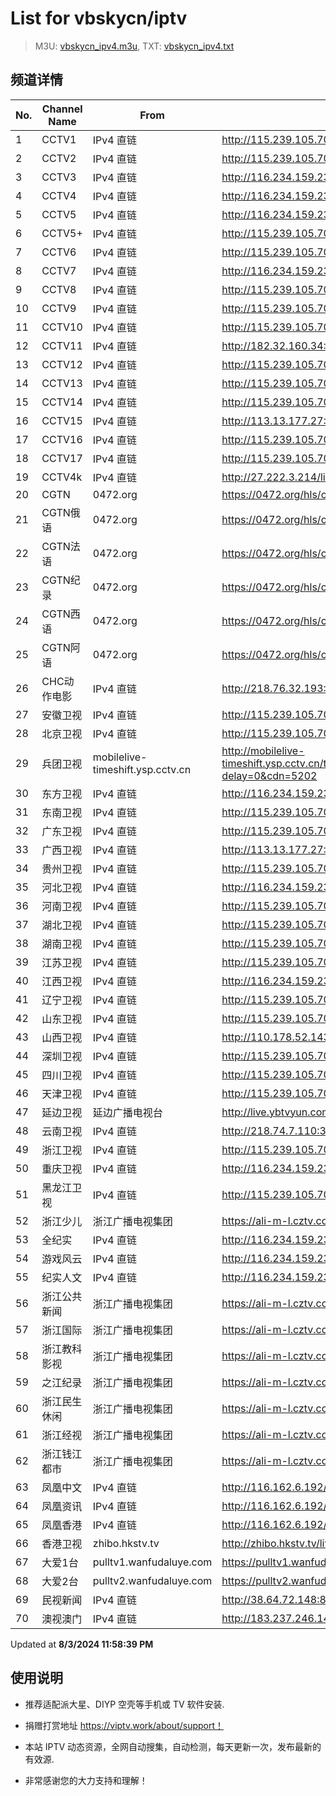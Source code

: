 # List for **vbskycn/iptv**

> M3U: [vbskycn_ipv4.m3u](./vbskycn_ipv4.m3u ), TXT: [vbskycn_ipv4.txt](./txt/vbskycn_ipv4.txt )

## 频道详情

| No. | Channel Name | From | Source |
| --- | ------------ | ---- | ------ |
| 1 | CCTV1 | IPv4 直链 | <http://115.239.105.70:9999/udp/233.50.200.99:5140> |
| 2 | CCTV2 | IPv4 直链 | <http://115.239.105.70:9999/udp/233.50.200.25:5140> |
| 3 | CCTV3 | IPv4 直链 | <http://116.234.159.239:4022/udp/239.45.1.68:5140> |
| 4 | CCTV4 | IPv4 直链 | <http://116.234.159.239:4022/udp/239.45.0.2:5140> |
| 5 | CCTV5 | IPv4 直链 | <http://116.234.159.239:4022/udp/239.45.1.69:5140> |
| 6 | CCTV5+ | IPv4 直链 | <http://115.239.105.70:9999/udp/233.50.201.220:5140> |
| 7 | CCTV6 | IPv4 直链 | <http://115.239.105.70:9999/udp/233.50.200.109:5140> |
| 8 | CCTV7 | IPv4 直链 | <http://116.234.159.239:4022/udp/239.45.3.56:5140> |
| 9 | CCTV8 | IPv4 直链 | <http://115.239.105.70:9999/udp/233.50.200.110:5140> |
| 10 | CCTV9 | IPv4 直链 | <http://115.239.105.70:9999/udp/233.50.200.23:5140> |
| 11 | CCTV10 | IPv4 直链 | <http://115.239.105.70:9999/udp/233.50.200.22:5140> |
| 12 | CCTV11 | IPv4 直链 | <http://182.32.160.34:9997/udp/239.21.2.2:5002> |
| 13 | CCTV12 | IPv4 直链 | <http://115.239.105.70:9999/udp/233.50.200.21:5140> |
| 14 | CCTV13 | IPv4 直链 | <http://115.239.105.70:9999/udp/233.50.200.111:5140> |
| 15 | CCTV14 | IPv4 直链 | <http://115.239.105.70:9999/udp/233.50.200.103:5140> |
| 16 | CCTV15 | IPv4 直链 | <http://113.13.177.27:5678/udp/239.81.0.230:4056> |
| 17 | CCTV16 | IPv4 直链 | <http://115.239.105.70:9999/udp/233.50.200.112:5140> |
| 18 | CCTV17 | IPv4 直链 | <http://115.239.105.70:9999/udp/233.50.200.113:5140> |
| 19 | CCTV4k | IPv4 直链 | <http://27.222.3.214/liveali-tp4k.cctv.cn/live/4K10M.stream/playlist.m3u8> |
| 20 | CGTN | 0472.org | <https://0472.org/hls/cgtn.m3u8> |
| 21 | CGTN俄语 | 0472.org | <https://0472.org/hls/cgtne.m3u8> |
| 22 | CGTN法语 | 0472.org | <https://0472.org/hls/cgtnf.m3u8> |
| 23 | CGTN纪录 | 0472.org | <https://0472.org/hls/cgtnd.m3u8> |
| 24 | CGTN西语 | 0472.org | <https://0472.org/hls/cgtnx.m3u8> |
| 25 | CGTN阿语 | 0472.org | <https://0472.org/hls/cgtna.m3u8> |
| 26 | CHC动作电影 | IPv4 直链 | <http://218.76.32.193:9901/tsfile/live/1020_1.m3u8> |
| 27 | 安徽卫视 | IPv4 直链 | <http://115.239.105.70:9999/udp/233.50.200.106:5140> |
| 28 | 北京卫视 | IPv4 直链 | <http://115.239.105.70:9999/udp/233.50.200.179:5140> |
| 29 | 兵团卫视 | mobilelive-timeshift.ysp.cctv.cn | <http://mobilelive-timeshift.ysp.cctv.cn/timeshift/ysp/2022606701/timeshift.m3u8?delay=0&cdn=5202> |
| 30 | 东方卫视 | IPv4 直链 | <http://116.234.159.239:4022/udp/239.45.3.146:5140> |
| 31 | 东南卫视 | IPv4 直链 | <http://115.239.105.70:9999/udp/233.50.201.146:5140> |
| 32 | 广东卫视 | IPv4 直链 | <http://115.239.105.70:9999/udp/233.50.200.149:5140> |
| 33 | 广西卫视 | IPv4 直链 | <http://113.13.177.27:5678/udp/239.81.0.107:4056> |
| 34 | 贵州卫视 | IPv4 直链 | <http://115.239.105.70:9999/udp/233.50.201.142:5140> |
| 35 | 河北卫视 | IPv4 直链 | <http://116.234.159.239:4022/udp/239.45.1.44:5140> |
| 36 | 河南卫视 | IPv4 直链 | <http://115.239.105.70:9999/udp/233.50.201.144:5140> |
| 37 | 湖北卫视 | IPv4 直链 | <http://115.239.105.70:9999/udp/233.50.200.147:5140> |
| 38 | 湖南卫视 | IPv4 直链 | <http://115.239.105.70:9999/udp/233.50.200.190:5140> |
| 39 | 江苏卫视 | IPv4 直链 | <http://115.239.105.70:9999/udp/233.50.200.144:5140> |
| 40 | 江西卫视 | IPv4 直链 | <http://116.234.159.239:4022/udp/239.45.1.122:5140> |
| 41 | 辽宁卫视 | IPv4 直链 | <http://115.239.105.70:9999/udp/233.50.201.141:5140> |
| 42 | 山东卫视 | IPv4 直链 | <http://115.239.105.70:9999/udp/233.50.201.105:5140> |
| 43 | 山西卫视 | IPv4 直链 | <http://110.178.52.143:8082/udp/239.1.1.1:8001> |
| 44 | 深圳卫视 | IPv4 直链 | <http://115.239.105.70:9999/udp/233.50.200.188:5140> |
| 45 | 四川卫视 | IPv4 直链 | <http://115.239.105.70:9999/udp/233.50.200.118:5140> |
| 46 | 天津卫视 | IPv4 直链 | <http://115.239.105.70:9999/udp/233.50.200.104:5140> |
| 47 | 延边卫视 | 延边广播电视台 | <http://live.ybtvyun.com/video/s10006-44f040627ca1/index.m3u8> |
| 48 | 云南卫视 | IPv4 直链 | <http://218.74.7.110:3000/udp/233.50.200.115:5140> |
| 49 | 浙江卫视 | IPv4 直链 | <http://115.239.105.70:9999/udp/233.50.201.100:5140> |
| 50 | 重庆卫视 | IPv4 直链 | <http://116.234.159.239:4022/udp/239.45.1.84:5140> |
| 51 | 黑龙江卫视 | IPv4 直链 | <http://115.239.105.70:9999/udp/233.50.200.189:5140> |
| 52 | 浙江少儿 | 浙江广播电视集团 | <https://ali-m-l.cztv.com/channels/lantian/channel008/1080p.m3u8> |
| 53 | 全纪实 | IPv4 直链 | <http://116.234.159.239:4022/udp/239.45.3.135:5140> |
| 54 | 游戏风云 | IPv4 直链 | <http://116.234.159.239:4022/udp/239.45.3.131:5140> |
| 55 | 纪实人文 | IPv4 直链 | <http://116.234.159.239:4022/udp/239.45.3.212:5140> |
| 56 | 浙江公共新闻 | 浙江广播电视集团 | <https://ali-m-l.cztv.com/channels/lantian/channel007/1080p.m3u8> |
| 57 | 浙江国际 | 浙江广播电视集团 | <https://ali-m-l.cztv.com/channels/lantian/channel010/1080p.m3u8> |
| 58 | 浙江教科影视 | 浙江广播电视集团 | <https://ali-m-l.cztv.com/channels/lantian/channel004/1080p.m3u8> |
| 59 | 之江纪录 | 浙江广播电视集团 | <https://ali-m-l.cztv.com/channels/lantian/channel012/1080p.m3u8> |
| 60 | 浙江民生休闲 | 浙江广播电视集团 | <https://ali-m-l.cztv.com/channels/lantian/channel006/1080p.m3u8> |
| 61 | 浙江经视 | 浙江广播电视集团 | <https://ali-m-l.cztv.com/channels/lantian/channel003/1080p.m3u8> |
| 62 | 浙江钱江都市 | 浙江广播电视集团 | <https://ali-m-l.cztv.com/channels/lantian/channel002/1080p.m3u8> |
| 63 | 凤凰中文 | IPv4 直链 | <http://116.162.6.192/1.v.smtcdns.net/qctv.fengshows.cn/live/0701pcc72.m3u8> |
| 64 | 凤凰资讯 | IPv4 直链 | <http://116.162.6.192/1.v.smtcdns.net/qctv.fengshows.cn/live/0701pin72.m3u8> |
| 65 | 凤凰香港 | IPv4 直链 | <http://116.162.6.192/1.v.smtcdns.net/qctv.fengshows.cn/live/0701phk72.m3u8> |
| 66 | 香港卫视 | zhibo.hkstv.tv | <http://zhibo.hkstv.tv/livestream/mutfysrq/playlist.m3u8> |
| 67 | 大爱1台 | pulltv1.wanfudaluye.com | <https://pulltv1.wanfudaluye.com/live/tv1.m3u8> |
| 68 | 大爱2台 | pulltv2.wanfudaluye.com | <https://pulltv2.wanfudaluye.com/live/tv2.m3u8> |
| 69 | 民视新闻 | IPv4 直链 | <http://38.64.72.148:80/hls/modn/list/4012/chunklist1.m3u8> |
| 70 | 澳视澳门 | IPv4 直链 | <http://183.237.246.14:9931/tsfile/live/1039_1.m3u8> |

Updated at **8/3/2024 11:58:39 PM**

## 使用说明

- 推荐适配派大星、DIYP 空壳等手机或 TV 软件安装.

- 捐赠打赏地址 <https://viptv.work/about/support！>

- 本站 IPTV 动态资源，全网自动搜集，自动检测，每天更新一次，发布最新的有效源.

- 非常感谢您的大力支持和理解！
